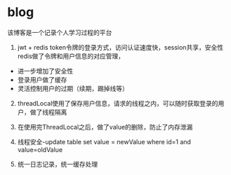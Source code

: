 # blog
该博客是一个记录个人学习过程的平台


1. jwt + redis
token令牌的登录方式，访问认证速度快，session共享，安全性
redis做了令牌和用户信息的对应管理，
+ 进一步增加了安全性
+ 登录用户做了缓存
+ 灵活控制用户的过期（续期，踢掉线等）
2. threadLocal使用了保存用户信息，请求的线程之内，可以随时获取登录的用户，做了线程隔离
 
3. 在使用完ThreadLocal之后，做了value的删除，防止了内存泄漏
 
4. 线程安全-update table set value = newValue where id=1 and value=oldValue
5. 统一日志记录，统一缓存处理






